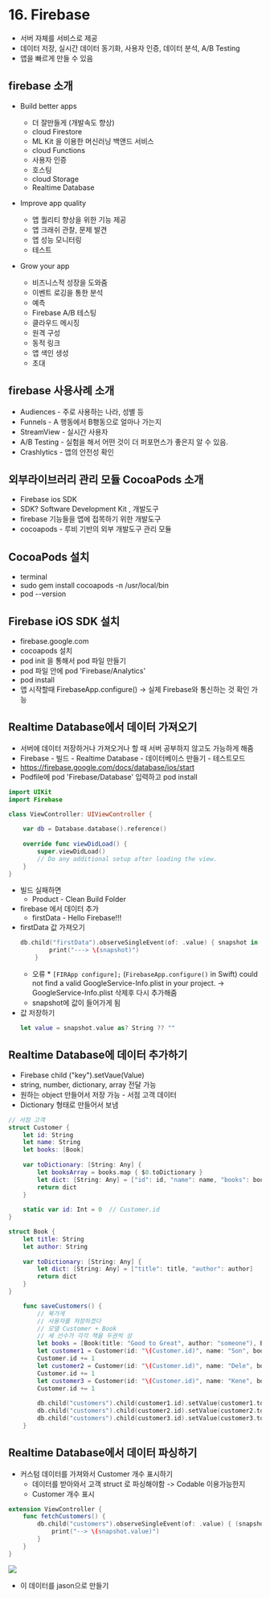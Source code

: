 # 16. Firebase
- 서버 자체를 서비스로 제공
- 데이터 저장, 실시간 데이터 동기화, 사용자 인증, 데이터 분석, A/B Testing
- 앱을 빠르게 만들 수 있음

## firebase 소개
- Build better apps
    - 더 잘만들게 (개발속도 향상)
    - cloud Firestore
    - ML Kit 을 이용한 머신러닝 백앤드 서비스
    - cloud Functions
    - 사용자 인증
    - 호스팅
    - cloud Storage
    - Realtime Database

- Improve app quality
    - 앱 퀄리티 향상을 위한 기능 제공
    - 앱 크래쉬 관찰, 문제 발견
    - 앱 성능 모니터링
    - 테스트

- Grow your app
    - 비즈니스적 성장을 도와줌
    - 이벤트 로깅을 통한 분석
    - 예측
    - Firebase A/B 테스팅
    - 클라우드 메시징
    - 원격 구성
    - 동적 링크
    - 앱 색인 생성
    - 초대

## firebase 사용사례 소개
- Audiences - 주로 사용하는 나라, 성별 등
- Funnels - A 행동에서 B횅동으로 얼마나 가는지
- StreamView - 실시간 사용자
- A/B Testing - 실험을 해서 어떤 것이 더 퍼포먼스가 좋은지 알 수 있음.
- Crashlytics - 앱의 안전성 확인

## 외부라이브러리 관리 모듈 CocoaPods 소개
- Firebase ios SDK
- SDK? Software Development Kit , 개발도구
- firebase 기능들을 앱에 접목하기 위한 개발도구
- cocoapods - 루비 기반의 외부 개발도구 관리 모듈

## CocoaPods 설치
- terminal
- sudo gem install cocoapods -n /usr/local/bin
- pod --version

## Firebase iOS SDK 설치
- firebase.google.com
- cocoapods 설치 
- pod init 을 통해서 pod 파일 만들기
- pod 파일 안에 pod 'Firebase/Analytics' 
- pod install
- 앱 시작할때 FirebaseApp.configure() -> 실제 Firebase와 통신하는 것 확인 가능

## Realtime Database에서 데이터 가져오기
- 서버에 데이터 저장하거나 가져오거나 할 때 서버 공부하지 않고도 가능하게 해줌
- Firebase - 빌드 - Realtime Database - 데이터베이스 만들기 - 테스트모드
- https://firebase.google.com/docs/database/ios/start
- Podfile에 pod 'Firebase/Database' 입력하고 pod install
```Swift
import UIKit
import Firebase

class ViewController: UIViewController {
    
    var db = Database.database().reference()
    
    override func viewDidLoad() {
        super.viewDidLoad()
        // Do any additional setup after loading the view.
    }
}
```
- 빌드 실패하면 
    - Product - Clean Build Folder
- firebase 에서 데이터 추가
    - firstData - Hello Firebase!!!
- firstData 값 가져오기    
    ```Swift
    db.child("firstData").observeSingleEvent(of: .value) { snapshot in
            print("---> \(snapshot)")
        }
    ```
    * 오류 * `[FIRApp configure];` (`FirebaseApp.configure()` in Swift) could not find a valid GoogleService-Info.plist in your project.
        -> GoogleService-Info.plist 삭제후 다시 추가해줌
    - snapshot에 값이 들어가게 됨
- 값 저장하기
    ```Swift
    let value = snapshot.value as? String ?? ""
    ```
## Realtime Database에 데이터 추가하기
- Firebase child ("key").setVaue(Value)
- string, number, dictionary, array 전달 가능
- 원하는 object 만들어서 저장 가능 - 서점 고객 데이터
- Dictionary 형태로 만들어서 보냄
```Swift
// 서점 고객
struct Customer {
    let id: String
    let name: String
    let books: [Book]
    
    var toDictionary: [String: Any] {
        let booksArray = books.map { $0.toDictionary }
        let dict: [String: Any] = ["id": id, "name": name, "books": booksArray]
        return dict
    }
    
    static var id: Int = 0  // Customer.id
}

struct Book {
    let title: String
    let author: String
    
    var toDictionary: [String: Any] {
        let dict: [String: Any] = ["title": title, "author": author]
        return dict
    }
}

    func saveCustomers() {
        // 북가게
        // 사용자를 저장하겠다
        // 모델 Customer + Book
        // 세 선수가 각각 책을 두권씩 삼
        let books = [Book(title: "Good to Great", author: "someone"), Book(title: "Hacking Growth", author: "Somebody")]
        let customer1 = Customer(id: "\(Customer.id)", name: "Son", books: books)
        Customer.id += 1
        let customer2 = Customer(id: "\(Customer.id)", name: "Dele", books: books)
        Customer.id += 1
        let customer3 = Customer(id: "\(Customer.id)", name: "Kene", books: books)
        Customer.id += 1
        
        db.child("customers").child(customer1.id).setValue(customer1.toDictionary)
        db.child("customers").child(customer2.id).setValue(customer2.toDictionary)
        db.child("customers").child(customer3.id).setValue(customer3.toDictionary)
    }
```

## Realtime Database에서 데이터 파싱하기
- 커스텀 데이터를 가져와서 Customer 개수 표시하기
    - 데이터를 받아와서 고객 struct 로 파싱해야함 -> Codable 이용가능한지
    - Customer 개수 표시

```Swift
extension ViewController {
    func fetchCustomers() {
        db.child("customers").observeSingleEvent(of: .value) { (snapshot) in
            print("--> \(snapshot.value)")
        }
    }
}
```
<image src="Resource/snapshot.png" >

- 이 데이터를 jason으로 만들기
